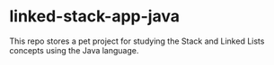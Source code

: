# linked-stack-app-java

This repo stores a pet project for studying the Stack and Linked Lists concepts using the Java language.
